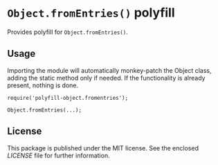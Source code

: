 # `Object.fromEntries()` polyfill

Provides polyfill for `Object.fromEntries()`.

## Usage

Importing the module will automatically monkey-patch the Object class, adding the static method only if needed. If the functionality is already present, nothing is done.

    require('polyfill-object.fromentries');

    Object.fromEntries(...);

## License
This package is published under the MIT license. See the enclosed *LICENSE* file for further information.
